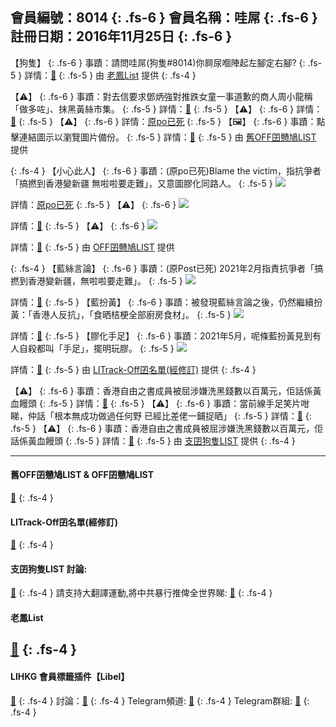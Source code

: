 會員編號：8014
{: .fs-6 }
會員名稱：哇屌
{: .fs-6 }
註冊日期：2016年11月25日
{: .fs-6 }
---

<div class="code-example" markdown="1">

【狗隻】
{: .fs-6 }
事蹟：請問哇屌(狗隻#8014)你屙尿嗰陣起左腳定右腳?
{: .fs-5 }
詳情：[🔗](https://lih.kg/2106645)
{: .fs-5 }
由 [老鳳List](#老鳳list) 提供
{: .fs-4 }

</div>
<div class="code-example" markdown="1">

【⚠️】
{: .fs-6 }
事蹟：對去信要求鄧炳強對推跌女童一事道歉的商人周小龍稱「做多咗」、抹黑黃絲市集。
{: .fs-5 }
詳情：[🔗](https://lih.kg/gchiLT)
{: .fs-5 }
【⚠️】
{: .fs-6 }
詳情：[🔗](https://lih.kg/aGbHAEV)
{: .fs-5 } 
【⚠️】
{: .fs-6 }
詳情：[原po已死](https://lih.kg/aHfRyaV)
{: .fs-5 }
【🖼️】
{: .fs-6 }
事蹟：點擊連結圖示以瀏覽圖片備份。
{: .fs-5 }
詳情：[🔗](https://filedn.eu/l9Hq1YKLkJ4m0VSXcdcfUaJ/LIHKG_on99/on9_son_2020/8014)
{: .fs-5 }
由 [舊OFF囝戇鳩LIST](#舊off囝戇鳩list--off囝戇鳩list) 提供

</div>
<div class="code-example" markdown="1">

{: .fs-4 }
【小心此人】
{: .fs-6 }
事蹟：(原po已死)Blame the victim，指抗爭者「搞撚到香港變新疆 無啦啦要走難」，又意圖膠化同路人。
{: .fs-5 }
![](https://filedn.eu/l9Hq1YKLkJ4m0VSXcdcfUaJ/LIHKG_on99/on9_jai/8014/8014.1_.png)


詳情：[原po已死](https://lih.kg/gFjtuT)
{: .fs-5 }
【⚠️】
{: .fs-6 }
![](https://filedn.eu/l9Hq1YKLkJ4m0VSXcdcfUaJ/LIHKG_on99/on9_jai/8014/8014.2_.png)


詳情：[🔗](https://lih.kg/hdAivT)
{: .fs-5 }
【⚠️】
{: .fs-6 }
![](https://filedn.eu/l9Hq1YKLkJ4m0VSXcdcfUaJ/LIHKG_on99/on9_jai/8014/8014.3_.png)


詳情：[🔗](https://lih.kg/heRLzT)
{: .fs-5 }
由 [OFF囝戇鳩LIST](#舊off囝戇鳩list--off囝戇鳩list) 提供

</div>
<div class="code-example" markdown="1">

{: .fs-4 }
【藍絲言論】
{: .fs-6 }
事蹟：(原Post已死) 2021年2月指責抗爭者「搞撚到香港變新疆，無啦啦要走難」。
{: .fs-5 }
![](https://filedn.eu/l9Hq1YKLkJ4m0VSXcdcfUaJ/LIHKG_on99/on9_jai/8014/8014.1_.png)


詳情：[🔗](https://filedn.eu/l9Hq1YKLkJ4m0VSXcdcfUaJ/LIHKG_on99/on9_jai/8014/8014.1_.png)
{: .fs-5 }
【藍扮黃】
{: .fs-6 }
事蹟：被發現藍絲言論之後，仍然繼續扮黃：「香港人反抗」，「食晒桔梗全部廚房食材」。
{: .fs-5 }
![](https://filedn.eu/l9Hq1YKLkJ4m0VSXcdcfUaJ/LIHKG_on99/on9_jai/8014/8014.3_.png)


詳情：[🔗](https://lih.kg/heRLzT)
{: .fs-5 }
【膠化手足】
{: .fs-6 }
事蹟：2021年5月，呢條藍扮黃見到有人自殺都叫「手足」，擺明玩膠。
{: .fs-5 }
![](https://filedn.eu/l9Hq1YKLkJ4m0VSXcdcfUaJ/LIHKG_on99/on9_jai/8014/8014.2_.png)


詳情：[🔗](https://lih.kg/hdAivT)
{: .fs-5 }
由 [LITrack-Off囝名單(經修訂)](#litrack-off囝名單經修訂) 提供
{: .fs-4 }

</div>
<div class="code-example" markdown="1">

【⚠️】
{: .fs-6 }
事蹟：香港自由之書成員被屈涉嫌洗黑錢數以百萬元，佢話係黃血饅頭
{: .fs-5 }
詳情：[🔗](https://lih.kg/aMfmupV)
{: .fs-5 }
【⚠️】
{: .fs-6 }
事蹟：當前線手足笑片咁睇，仲話「根本無成功做過任何野 已經比差佬一鋪捉晒」
{: .fs-5 }
詳情：[🔗](https://lih.kg/aLOHxyV)
{: .fs-5 }
【⚠️】
{: .fs-6 }
事蹟：香港自由之書成員被屈涉嫌洗黑錢數以百萬元，佢話係黃血饅頭
{: .fs-5 }
詳情：[🔗](https://lih.kg/aMfmupV)
{: .fs-5 }
由 [支囝狗隻LIST](#支囝狗隻list-討論) 提供
{: .fs-4 }

</div>

-------------

#### 舊OFF囝戇鳩LIST & OFF囝戇鳩LIST
[🔗](https://bit.ly/lihkg_on9_list)
{: .fs-4 }
#### LITrack-Off囝名單(經修訂)
[🔗](http://tiny.cc/LITrack_GS)
{: .fs-4 }
#### 支囝狗隻LIST 討論: 
[🔗](https://lih.kg/2908480)
{: .fs-4 }
請支持大翻譯運動,將中共暴行推俾全世界睇: [🔗](https://twitter.com/tgtm_official)
{: .fs-4 }

#### 老鳳List
[🔗](https://lihkg.com/thread/2808424)
{: .fs-4 }
-------------

#### LIHKG 會員標籤插件【Libel】

[🔗](https://kitce.github.io/libel)
{: .fs-4 }
討論：[🔗](https://lih.kg/2841778)
{: .fs-4 }
Telegram頻道: [🔗](https://t.me/LibelOfficialChannel)
{: .fs-4 }
Telegram群組: [🔗](https://t.me/LibelOfficialGroup)
{: .fs-4 }
